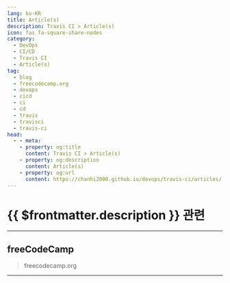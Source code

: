 ```yaml
---
lang: ko-KR
title: Article(s)
description: Travis CI > Article(s)
icon: fas fa-square-share-nodes
category:
  - DevOps
  - CI/CD
  - Travis CI
  - Article(s)
tag:
  - blog
  - freecodecamp.org
  - devops
  - cicd
  - ci
  - cd
  - travis
  - travisci
  - travis-ci
head:
  - - meta:
    - property: og:title
      content: Travis CI > Article(s)
    - property: og:description
      content: Article(s)
    - property: og:url
      content: https://chanhi2000.github.io/devops/travis-ci/articles/
---
```


# {{ $frontmatter.description }} 관련

<SiteInfo
  name="freeCodeCamp Programming Tutorials: Python, JavaScript, Git & More"
  desc="Browse thousands of programming tutorials written by experts. Learn Web Development, Data Science, DevOps, Security, and get developer career advice."
  url="https://freecodecamp.org/news/"
  logo="https://cdn.freecodecamp.org/universal/favicons/favicon.ico"
  preview="https://cdn.freecodecamp.org/platform/universal/fcc_meta_1920X1080-indigo.png"/>

---

## <VPIcon icon="fa-brands fa-free-code-camp"/>freeCodeCamp

> freecodecamp.org

---

<TagLinks />